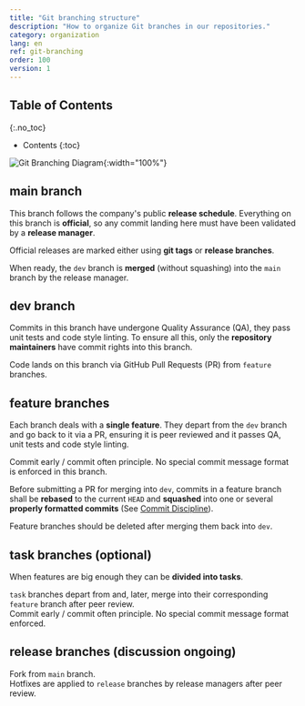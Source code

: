 ```yaml
---
title: "Git branching structure"
description: "How to organize Git branches in our repositories."
category: organization
lang: en
ref: git-branching
order: 100
version: 1
---
```


## Table of Contents
{:.no_toc}

* Contents
{:toc}

![Git Branching Diagram](../images/git_branching_model.svg){:width="100%"}

## main branch

This branch follows the company's public **release schedule**. Everything on this branch is **official**, so any commit landing here must have been validated by a **release manager**.

Official releases are marked either using **git tags** or **release branches**.

When ready, the `dev` branch is **merged** (without squashing) into the `main` branch by the release manager.

## dev branch

Commits in this branch have undergone Quality Assurance (QA), they pass unit tests and code style linting. To ensure all this, only the **repository maintainers** have commit rights into this branch.

Code lands on this branch via GitHub Pull Requests (PR) from `feature` branches.

## feature branches

Each branch deals with a **single feature**. They depart from the `dev` branch and go back to it via a PR, ensuring it is peer reviewed and it passes QA, unit tests and code style linting.

Commit early / commit often principle. No special commit message format is enforced in this branch.

Before submitting a PR for merging into `dev`, commits in a feature branch shall be **rebased** to the current `HEAD` and **squashed** into one or several **properly formatted commits** (See [Commit Discipline](commit-discipline.md)).

Feature branches should be deleted after merging them back into `dev`.

## task branches (optional)

When features are big enough they can be **divided into tasks**.

`task` branches depart from and, later, merge into their corresponding `feature` branch after peer review.\
Commit early / commit often principle. No special commit message format enforced.

## release branches (discussion ongoing)

Fork from `main` branch.\
Hotfixes are applied to `release` branches by release managers after peer review.